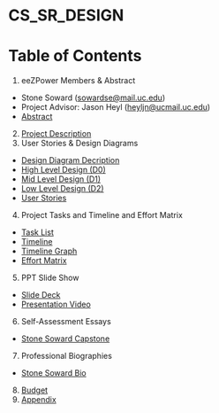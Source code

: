 # CS_SR_DESIGN
# Table of Contents
1. eeZPower Members & Abstract
- Stone Soward (sowardse@mail.uc.edu) <br>
- Project Advisor: Jason Heyl (heyljn@ucmail.uc.edu)
- [Abstract](../main/Abstract.md)
2. [Project Description](../main/Project_Description.md)
3. User Stories & Design Diagrams
- [Design Diagram Decription]()
- [High Level Design (D0)](../main/Design_Diagrams/D0.png) <br>
- [Mid Level Design (D1)](../main/Design_Diagrams/D1.png) <br>
- [Low Level Design (D2)](../main/Design_Diagrams/D2.png) <br>
- [User Stories](../main/User_Stories.md)
4. Project Tasks and Timeline and Effort Matrix
- [Task List](../main/Task_List.md) <br>
- [Timeline](../main/Milestones_Timeline_EffortMatrix/Timeline.md) <br>
- [Timeline Graph](../main/Milestones_Timeline_EffortMatrix/Timeline_Graph.PNG) <br>
- [Effort Matrix](../main/Milestones_Timeline_EffortMatrix/EffortMatrix.md)
5. PPT Slide Show
- [Slide Deck](fill) <br>
- [Presentation Video]( fill)
6. Self-Assessment Essays
- [Stone Soward Capstone](../main/HW_Essays/Individual_Capstone)
7. Professional Biographies
- [Stone Soward Bio](../main/Professional_Bios/Stone_Soward_Bio.md)
8. [Budget](../main/Budget.md)
9. [Appendix](../main/Appendix.md)

